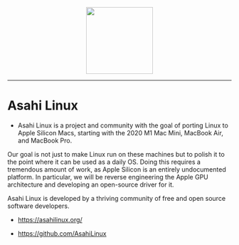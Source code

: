 <p align="center">
  <img width=150px src="https://asahilinux.org/img/AsahiLinux_logomark.svg" />
</p>


<hr>

# Asahi Linux

- Asahi Linux is a project and community with the goal of porting Linux to Apple Silicon Macs, starting with the 2020 M1 Mac Mini, MacBook Air, and MacBook Pro.

Our goal is not just to make Linux run on these machines but to polish it to the point where it can be used as a daily OS. Doing this requires a tremendous amount of work, as Apple Silicon is an entirely undocumented platform. In particular, we will be reverse engineering the Apple GPU architecture and developing an open-source driver for it.

Asahi Linux is developed by a thriving community of free and open source software developers.

- https://asahilinux.org/

- https://github.com/AsahiLinux